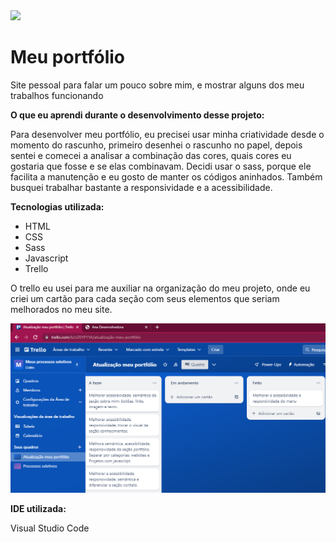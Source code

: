 <div>
  <img src="/images/imagemPotfolio.png"/>
</div>

<h1>Meu portfólio</h1>

<p>Site pessoal para falar um pouco sobre mim, e mostrar alguns dos meu trabalhos funcionando</p>

<p><strong>O que eu aprendi durante o desenvolvimento desse projeto:</strong></p>

<p>Para desenvolver meu portfólio, eu precisei usar minha criatividade desde o momento do rascunho, primeiro desenhei o rascunho no papel, depois sentei e comecei a analisar a combinação das cores, quais cores eu gostaria que fosse e se elas combinavam. Decidi usar o sass, porque ele facilita a manutenção e eu gosto de manter os códigos aninhados. Também busquei trabalhar bastante a responsividade e a acessibilidade.</p>

<p><strong>Tecnologias utilizada:</strong></p>
<ul>
  <li>HTML</li>
  <li>CSS</li>
  <li>Sass</li>
  <li>Javascript</li>
  <li>Trello</li>
</ul>

<p>O trello eu usei para me auxiliar na organização do meu projeto, onde eu criei um cartão para cada seção com seus elementos que seriam melhorados no meu site.</p>

<div>
  <img src="/images/quadroKanbanPortfolio.png"/>
</div>

<p><strong>IDE utilizada:</strong></p>

<p>Visual Studio Code</p>
